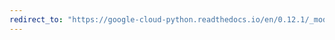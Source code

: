 ```yaml
---
redirect_to: "https://google-cloud-python.readthedocs.io/en/0.12.1/_modules/gcloud/logging/connection.html"
---
```

